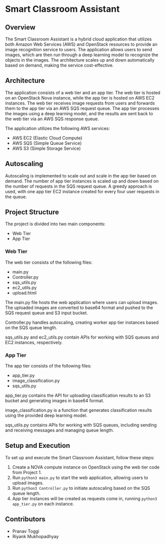 # Smart Classroom Assistant

## Overview

The Smart Classroom Assistant is a hybrid cloud application that utilizes both Amazon Web Services (AWS) and OpenStack resources to provide an image recognition service to users. The application allows users to send images, which are then run through a deep learning model to recognize the objects in the images. The architecture scales up and down automatically based on demand, making the service cost-effective.

## Architecture

The application consists of a web tier and an app tier. The web tier is hosted on an OpenStack Nova instance, while the app tier is hosted on AWS EC2 instances. The web tier receives image requests from users and forwards them to the app tier via an AWS SQS request queue. The app tier processes the images using a deep learning model, and the results are sent back to the web tier via an AWS SQS response queue.

The application utilizes the following AWS services:

- AWS EC2 (Elastic Cloud Compute)
- AWS SQS (Simple Queue Service)
- AWS S3 (Simple Storage Service)

## Autoscaling

Autoscaling is implemented to scale out and scale in the app tier based on demand. The number of app tier instances is scaled up and down based on the number of requests in the SQS request queue. A greedy approach is used, with one app tier EC2 instance created for every four user requests in the queue.

## Project Structure

The project is divided into two main components:

- Web Tier
- App Tier

### Web Tier

The web tier consists of the following files:

- main.py
- Controller.py
- sqs_utils.py
- ec2_utils.py
- upload.html

The main.py file hosts the web application where users can upload images. The uploaded images are converted to base64 format and pushed to the SQS request queue and S3 input bucket.

Controller.py handles autoscaling, creating worker app tier instances based on the SQS queue length.

sqs_utils.py and ec2_utils.py contain APIs for working with SQS queues and EC2 instances, respectively.

### App Tier

The app tier consists of the following files:

- app_tier.py
- image_classification.py
- sqs_utils.py

app_tier.py contains the API for uploading classification results to an S3 bucket and generating images in base64 format.

image_classification.py is a function that generates classification results using the provided deep learning model.

sqs_utils.py contains APIs for working with SQS queues, including sending and receiving messages and managing queue length.

## Setup and Execution

To set up and execute the Smart Classroom Assistant, follow these steps:

1. Create a NOVA compute instance on OpenStack using the web tier code from Project 1.
2. Run `python3 main.py` to start the web application, allowing users to upload images.
3. Run `python3 Controller.py` to initiate autoscaling based on the SQS queue length.
4. App tier instances will be created as requests come in, running `python3 app_tier.py` on each instance.

## Contributors

- Pranav Toggi
- Riyank Mukhopadhyay